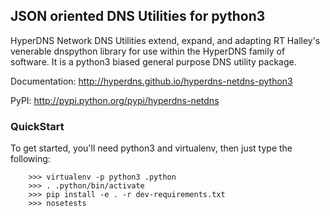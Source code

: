 ## JSON oriented DNS Utilities for python3
HyperDNS Network DNS Utilities extend, expand, and adapting RT Halley's venerable
dnspython library for use within the HyperDNS family of software.  It is a python3
biased general purpose DNS utility package.

Documentation: http://hyperdns.github.io/hyperdns-netdns-python3

PyPI: http://pypi.python.org/pypi/hyperdns-netdns

### QuickStart

To get started, you'll need python3 and virtualenv, then just
type the following:

```
    >>> virtualenv -p python3 .python
    >>> . .python/bin/activate
    >>> pip install -e . -r dev-requirements.txt
    >>> nosetests
```



